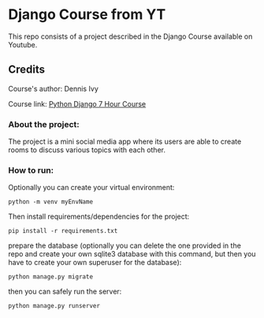 # Django Course from YT

This repo consists of a project described in the Django Course available on Youtube.

## Credits

Course's author: Dennis Ivy

Course link: [Python Django 7 Hour Course](https://www.youtube.com/watch?v=PtQiiknWUcI&t=12805s)

### About the project:

The project is a mini social media app where its users are able to create rooms to discuss various topics with each other.

### How to run:

Optionally you can create your virtual environment:

```
python -m venv myEnvName
```

Then install requirements/dependencies for the project:

```
pip install -r requirements.txt
```

prepare the database (optionally you can delete the one provided in the repo and create your own sqlite3 database with this command, but then you have to create your own superuser for the database):

```
python manage.py migrate
```

then you can safely run the server:

```
python manage.py runserver
```
